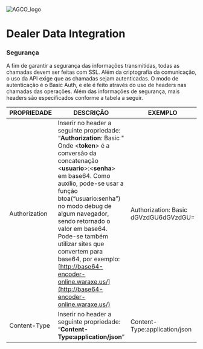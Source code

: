 ![AGCO_logo](http://www.agco.com.br/content/agcocorp/pt_BR/_jcr_content/footermainparsys/footer/footerlogoimage.img.png/1485893878104.png)
# Dealer Data Integration

### Segurança
A fim de garantir a segurança das informações transmitidas, todas as chamadas devem ser feitas com SSL.
Além da criptografia da comunicação, o uso da API exige que as chamadas sejam autenticadas. O modo de autenticação é o Basic Auth, e ele é feito através do uso de headers nas chamadas das operações.
Além das informações de segurança, mais headers são especificados conforme a tabela a seguir.

|  PROPRIEDADE  | DESCRIÇÃO  | EXEMPLO  |
|---|---|---|
| Authorization| Inserir no header a seguinte propriedade: “**Authorization**: Basic <token>" Onde <**token**> é a conversão da concatenação <**usuario**>:<**senha**> em base64. Como auxílio, pode-se usar a função btoa(“usuario:senha”) no modo debug de algum navegador, sendo retornado o valor em base64. Pode-se também utilizar sites que convertem para base64, por exemplo: [http://base64-encoder-online.waraxe.us/](http://base64-encoder-online.waraxe.us/) | Authorization: Basic dGVzdGU6dGVzdGU=   |
| Content-Type |Inserir no header a seguinte propriedade: “**Content-Type:application/json**”|Content-Type:application/json |


